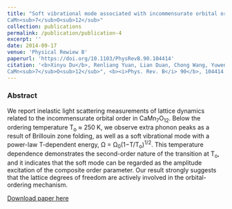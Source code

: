 ```yaml
---
title: "Soft vibrational mode associated with incommensurate orbital order in multiferroic 
CaMn<sub>7</sub>O<sub>12</sub>"
collection: publications
permalink: /publication/publication-4
excerpt: ''
date: 2014-09-17
venue: 'Physical Rewiew B'
paperurl: 'https://doi.org/10.1103/PhysRevB.90.104414'
citation: '<b>Xinyu Du</b>, Renliang Yuan, Lian Duan, Chong Wang, Yuwen Hu, and Yuan Li, "Soft vibrational mode associated with incommensurate orbital order in multiferroic 
CaMn<sub>7</sub>O<sub>12</sub>", <b><i>Phys. Rev. B</i> 90</b>, 104414 (2014)'
---
```

### Abstract

We report inelastic light scattering measurements of lattice dynamics related to the incommensurate orbital order in CaMn<sub>7</sub>O<sub>12</sub>. Below the ordering temperature T<sub>o</sub> ≈ 250 K, we observe extra phonon peaks as a result of Brillouin zone folding, as well as a soft vibrational mode with a power-law T-dependent energy, Ω = Ω<sub>0</sub>(1−T/T<sub>o</sub>)<sup>1/2</sup>. This temperature dependence demonstrates the second-order nature of the transition at T<sub>o</sub>, and it indicates that the soft mode can be regarded as the amplitude excitation of the composite order parameter. Our result strongly suggests that the lattice degrees of freedom are actively involved in the orbital-ordering mechanism.

[Download paper here](https://journals.aps.org/prb/abstract/10.1103/PhysRevB.90.104414)